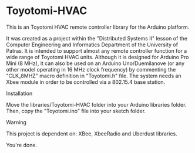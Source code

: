Toyotomi-HVAC
=============
This is an Toyotomi HVAC remote controller library for the Arduino platform.

It was created as a project within the "Distributed Systems II" lesson of the Computer Engineering and Informatics Department of the University of Patras. It is intended to support almost any remote controller function for a wide range of Toyotomi HVAC units. Although it is designed for Arduino Pro Mini (8 MHz), it can also be used on an Arduino Uno/Duemilanove (or any other model operating in 16 MHz clock frequency) by commenting the "CLK_8MHZ" macro definition in "Toyotomi.h" file. The system needs an Xbee module in order to be controlled via a 802.15.4 base station.


Installation

Move the libraries/Toyotomi-HVAC folder into your Arduino libraries folder. Then, copy the "Toyotomi.ino" file into your sketch folder.

Warning

This project is dependent on: XBee, XbeeRadio and Uberdust libraries.

You're done.
